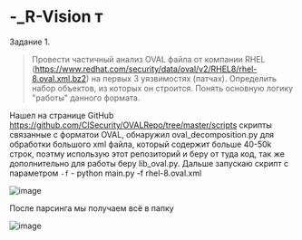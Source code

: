 # -_R-Vision т

Задание 1.

 > Провести частичный анализ OVAL файла от компании RHEL
(https://www.redhat.com/security/data/oval/v2/RHEL8/rhel-8.oval.xml.bz2) на
первых 3 уязвимостях (патчах). Определить набор объектов, из которых он
строится. Понять основную логику "работы" данного формата.

Нашел на странице GitHub https://github.com/CISecurity/OVALRepo/tree/master/scripts скрипты связанные с форматои OVAL, обнаружил oval_decomposition.py для обработки большого xml файла, который содержит больше 40-50k строк, поэтму использую этот репозиторий и беру от туда код, так же дополнительно для работы беру lib_oval.py. Дальше запускаю скрипт с параметром `-f` - python main.py -f rhel-8.oval.xml

![image](https://github.com/user-attachments/assets/ad524f8b-39b9-4ac7-ba00-e9d0fb0b065f)


После парсинга мы получаем всё в папку 


![image](https://github.com/user-attachments/assets/a2acd6a2-8722-4552-8f62-befd50c85575)
